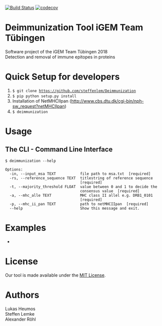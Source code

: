 [![Build Status](https://travis-ci.org/steffenlem/Deimmunization.svg?branch=master)](https://travis-ci.org/steffenlem/Deimmunization)
[![codecov](https://codecov.io/gh/steffenlem/Deimmunization/branch/master/graph/badge.svg)](https://codecov.io/gh/steffenlem/Deimmunization)

# Deimmunization Tool iGEM Team Tübingen

Software project of the iGEM Team Tübingen 2018    
Detection and removal of immune epitopes in proteins

Quick Setup for developers
=====
1. <code>$ git clone https://github.com/steffenlem/Deimmunization</code>
2. <code>$ pip python setup.py install</code>
3. Installation of NetMHCIIpan (http://www.cbs.dtu.dk/cgi-bin/nph-sw_request?netMHCIIpan)
4. <code>$ deimmunization</code>

Usage
=====

## The CLI - Command Line Interface

```
$ deimmunization --help

Options:
  -in, --input_msa TEXT           file path to msa.txt  [required]
  -rs, --reference_sequence TEXT  titlestring of reference sequence
                                  [required]
  -t, --majority_threshold FLOAT  value between 0 and 1 to decide the
                                  consensus value  [required]
  -a, --mhc_alle TEXT             MHC class II allel e.g. DRB1_0101
                                  [required]
  -p, --mhc_ii_pan TEXT           path to netMHCIIpan  [required]
  --help                          Show this message and exit.

```


Examples
=====
- 

License
=====
Our tool is made available under the [MIT License](http://www.opensource.org/licenses/mit-license.php).

Authors
=====
Lukas Heumos    
Steffen Lemke    
Alexander Röhl

